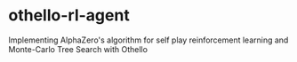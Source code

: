 # othello-rl-agent

Implementing AlphaZero's algorithm for self play reinforcement learning and Monte-Carlo Tree Search with Othello
